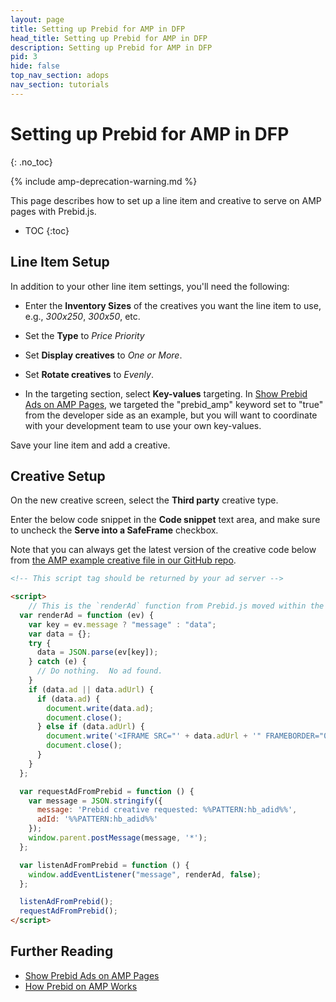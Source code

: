 ```yaml
---
layout: page
title: Setting up Prebid for AMP in DFP
head_title: Setting up Prebid for AMP in DFP
description: Setting up Prebid for AMP in DFP
pid: 3
hide: false
top_nav_section: adops
nav_section: tutorials
---
```


<div class="bs-docs-section" markdown="1">

# Setting up Prebid for AMP in DFP
{: .no_toc}

{% include amp-deprecation-warning.md %}

This page describes how to set up a line item and creative to serve on AMP pages with Prebid.js.

* TOC
{:toc}


## Line Item Setup

In addition to your other line item settings, you'll need the following:

+ Enter the **Inventory Sizes** of the creatives you want the line item to use, e.g., *300x250*, *300x50*, etc.

+ Set the **Type** to *Price Priority*

+ Set **Display creatives** to *One or More*.

+ Set **Rotate creatives** to *Evenly*.

+ In the targeting section, select **Key-values** targeting.  In [Show Prebid Ads on AMP Pages]({{site.github.url}}/dev-docs/show-prebid-ads-on-amp-pages.html), we targeted the "prebid_amp" keyword set to "true" from the developer side as an example, but you will want to coordinate with your development team to use your own key-values.

Save your line item and add a creative.


## Creative Setup

On the new creative screen, select the **Third party** creative type.

Enter the below code snippet in the **Code snippet** text area, and make sure to uncheck the **Serve into a SafeFrame** checkbox.

Note that you can always get the latest version of the creative code below from [the AMP example creative file in our GitHub repo](https://github.com/prebid/Prebid.js/blob/master/integrationExamples/gpt/amp/creative.html).

```html
<!-- This script tag should be returned by your ad server -->

<script>
    // This is the `renderAd` function from Prebid.js moved within the creative iframe
  var renderAd = function (ev) {
    var key = ev.message ? "message" : "data";
    var data = {};
    try {
      data = JSON.parse(ev[key]);
    } catch (e) {
      // Do nothing.  No ad found.
    }
    if (data.ad || data.adUrl) {
      if (data.ad) {
        document.write(data.ad);
        document.close();
      } else if (data.adUrl) {
        document.write('<IFRAME SRC="' + data.adUrl + '" FRAMEBORDER="0" SCROLLING="no" MARGINHEIGHT="0" MARGINWIDTH="0" TOPMARGIN="0" LEFTMARGIN="0" ALLOWTRANSPARENCY="true"></IFRAME>');
        document.close();
      }
    }
  };

  var requestAdFromPrebid = function () {
    var message = JSON.stringify({
      message: 'Prebid creative requested: %%PATTERN:hb_adid%%',
      adId: '%%PATTERN:hb_adid%%'
    });
    window.parent.postMessage(message, '*');
  };

  var listenAdFromPrebid = function () {
    window.addEventListener("message", renderAd, false);
  };

  listenAdFromPrebid();
  requestAdFromPrebid();
</script>
```


## Further Reading

+ [Show Prebid Ads on AMP Pages]({{site.github.url}}/dev-docs/show-prebid-ads-on-amp-pages.html)
+ [How Prebid on AMP Works]({{site.github.url}}/dev-docs/how-prebid-on-amp-works.html)

</div>
